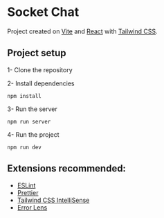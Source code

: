 # Socket Chat

Project created on [Vite](https://vitejs.dev/) and [React](https://reactjs.org/) with [Tailwind CSS](https://tailwindcss.com/).

## Project setup

1- Clone the repository

2- Install dependencies

```
npm install
```

3- Run the server

```
npm run server
```

4- Run the project

```
npm run dev
```

## Extensions recommended:

- [ESLint](https://marketplace.visualstudio.com/items?itemName=dbaeumer.vscode-eslint)
- [Prettier](https://marketplace.visualstudio.com/items?itemName=esbenp.prettier-vscode)
- [Tailwind CSS IntelliSense](https://marketplace.visualstudio.com/items?itemName=bradlc.vscode-tailwindcss)
- [Error Lens](https://marketplace.visualstudio.com/items?itemName=usernamehw.errorlens)

